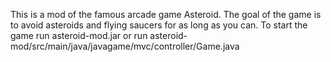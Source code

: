 This is a mod of the famous arcade game Asteroid. The goal of the game is to avoid asteroids and flying saucers for as long as you can. To start the game run asteroid-mod.jar or run asteroid-mod/src/main/java/javagame/mvc/controller/Game.java
